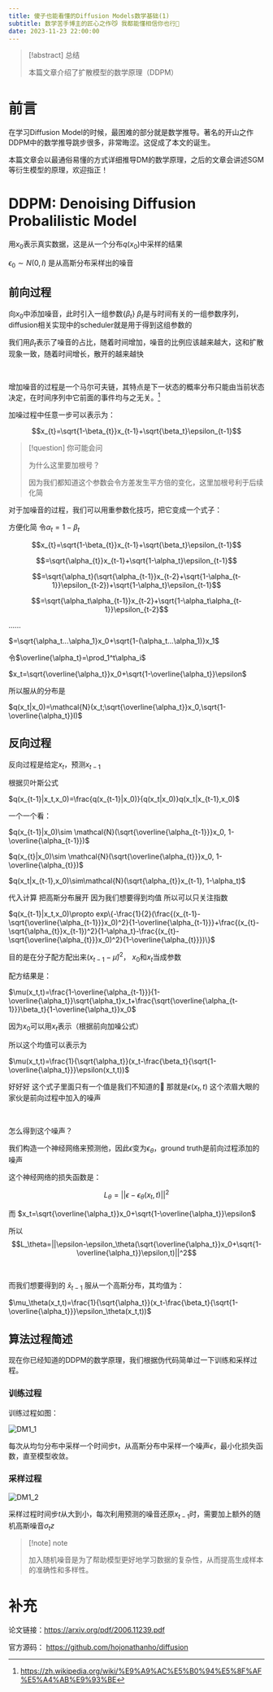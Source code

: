 ```yaml
---
title: 傻子也能看懂的Diffusion Models数学基础(1)
subtitle: 数学苦手博主的匠心之作😼 我都能懂相信你也行🤲
date: 2023-11-23 22:00:00
---
```


> [!abstract] 总结
>
> 本篇文章介绍了扩散模型的数学原理（DDPM）

# 前言

在学习Diffusion Model的时候，最困难的部分就是数学推导。著名的开山之作DDPM中的数学推导跳步很多，非常晦涩。这促成了本文的诞生。

本篇文章会以最通俗易懂的方式详细推导DM的数学原理，之后的文章会讲述SGM等衍生模型的原理，欢迎指正！


# DDPM: Denoising Diffusion Probalilistic Model

用$x_0$表示真实数据，这是从一个分布$q(x_0)$中采样的结果

$\epsilon_0\sim N(0,I)$ 是从高斯分布采样出的噪音

## 前向过程

向$x_0$中添加噪音，此时引入一组参数$\{\beta_t\}$ $\beta_t$是与时间有关的一组参数序列，diffusion相关实现中的scheduler就是用于得到这组参数的

我们用$\beta_t$表示了噪音的占比，随着时间增加，噪音的比例应该越来越大，这和扩散现象一致，随着时间增长，散开的越来越快

<br/>

增加噪音的过程是一个马尔可夫链，其特点是下一状态的概率分布只能由当前状态决定，在时间序列中它前面的事件均与之无关。[^1]

加噪过程中任意一步可以表示为：

$$x_{t}=\sqrt{1-\beta_{t}}x_{t-1}+\sqrt{\beta_t}\epsilon_{t-1}$$

> [!question] 你可能会问
>
> 为什么这里要加根号？
>
> 因为我们都知道这个参数会令方差发生平方倍的变化，这里加根号利于后续化简

对于加噪音的过程，我们可以用重参数化技巧，把它变成一个式子：

方便化简 令$\alpha_t=1-\beta_t$

$$x_{t}=\sqrt{1-\beta_{t}}x_{t-1}+\sqrt{\beta_t}\epsilon_{t-1}$$

$$=\sqrt{\alpha_{t}}x_{t-1}+\sqrt{1-\alpha_t}\epsilon_{t-1}$$

$$=\sqrt{\alpha_t}(\sqrt{\alpha_{t-1}}x_{t-2}+\sqrt{1-\alpha_{t-1}}\epsilon_{t-2})+\sqrt{1-\alpha_t}\epsilon_{t-1}$$

$$=\sqrt{\alpha_t\alpha_{t-1}}x_{t-2}+\sqrt{1-\alpha_t\alpha_{t-1}}\epsilon_{t-2}$$

......

$=\sqrt{\alpha_t...\alpha_1}x_0+\sqrt{1-(\alpha_t...\alpha_1)}x_1$

令$\overline{\alpha_t}=\prod_1^t\alpha_i$

$x_t=\sqrt{\overline{\alpha_t}}x_0+\sqrt{1-\overline{\alpha_t}}\epsilon$

所以服从的分布是

$q(x_t|x_0)=\mathcal{N}(x_t;\sqrt{\overline{\alpha_t}}x_0,\sqrt{1-\overline{\alpha_t}}I)$

## 反向过程

反向过程是给定$x_t$，预测$x_{t-1}$

根据贝叶斯公式

$q(x_{t-1}|x_t,x_0)=\frac{q(x_{t-1}|x_0)}{q(x_t|x_0)}q(x_t|x_{t-1},x_0)$

一个一个看：

$q(x_{t-1}|x_0)\sim \mathcal{N}(\sqrt{\overline{\alpha_{t-1}}}x_0, 1-\overline{\alpha_{t-1}})$

$q(x_{t}|x_0)\sim \mathcal{N}(\sqrt{\overline{\alpha_{t}}}x_0, 1-\overline{\alpha_{t}})$

$q(x_t|x_{t-1},x_0)\sim\mathcal{N}(\sqrt{\alpha_{t}}x_{t-1}, 1-\alpha_t)$

代入计算 把高斯分布展开 因为我们想要得到均值 所以可以只关注指数

$q(x_{t-1}|x_t,x_0)\propto exp\{-\frac{1}{2}(\frac{(x_{t-1}-\sqrt{\overline{\alpha_{t-1}}}x_0)^2}{1-\overline{\alpha_{t-1}}}+\frac{(x_{t}-\sqrt{\alpha_{t}}x_{t-1})^2}{1-\alpha_t}-\frac{(x_{t}-\sqrt{\overline{\alpha_{t}}}x_0)^2}{1-\overline{\alpha_{t}}})\}$

目的是在分子配方配出来$(x_{t-1}-\hat{\mu})^2$， $x_0$和$x_t$当成参数

配方结果是：

$\mu(x_t,t)=\frac{1-\overline{\alpha_{t-1}}}{1-\overline{\alpha_t}}\sqrt{\alpha_t}x_t+\frac{\sqrt{\overline{\alpha_{t-1}}}\beta_t}{1-\overline{\alpha_t}}x_0$

因为$x_0$可以用$x_t$表示（根据前向加噪公式）

所以这个均值可以表示为

$\mu(x_t,t)=\frac{1}{\sqrt{\alpha_t}}(x_t-\frac{\beta_t}{\sqrt{1-\overline{\alpha_t}}}\epsilon(x_t,t))$

好好好 这个式子里面只有一个值是我们不知道的🥳 那就是$\epsilon(x_t,t)$  这个浓眉大眼的家伙是前向过程中加入的噪声

<br/>

怎么得到这个噪声？

我们构造一个神经网络来预测他，因此$\epsilon$变为$\epsilon_\theta$，ground truth是前向过程添加的噪声

这个神经网络的损失函数是：

$$L_\theta=||\epsilon-\epsilon_\theta(x_t,t)||^2$$

而 $x_t=\sqrt{\overline{\alpha_t}}x_0+\sqrt{1-\overline{\alpha_t}}\epsilon$

所以 $$L_\theta=||\epsilon-\epsilon_\theta(\sqrt{\overline{\alpha_t}}x_0+\sqrt{1-\overline{\alpha_t}}\epsilon,t)||^2$$

<br />

而我们想要得到的 $\hat x_{t-1}$ 服从一个高斯分布，其均值为：

$\mu_\theta(x_t,t)=\frac{1}{\sqrt{\alpha_t}}(x_t-\frac{\beta_t}{\sqrt{1-\overline{\alpha_t}}}\epsilon_\theta(x_t,t))$ 

## 算法过程简述

现在你已经知道的DDPM的数学原理，我们根据伪代码简单过一下训练和采样过程。

### 训练过程

训练过程如图：

![DM1_1](/images/image-20231124151419607.png)

每次从均匀分布中采样一个时间步t，从高斯分布中采样一个噪声$\epsilon$，最小化损失函数，直至模型收敛。

### 采样过程

![DM1_2](/images/image-20231124151512063.png)

采样过程时间步$t$从大到小，每次利用预测的噪音还原$x_{t-1}$时，需要加上额外的随机高斯噪音$\sigma_tz$

> [!note] note
>
> 加入随机噪音是为了帮助模型更好地学习数据的复杂性，从而提高生成样本的准确性和多样性。

# 补充

论文链接：https://arxiv.org/pdf/2006.11239.pdf

官方源码： https://github.com/hojonathanho/diffusion





[^1]:https://zh.wikipedia.org/wiki/%E9%A9%AC%E5%B0%94%E5%8F%AF%E5%A4%AB%E9%93%BE

